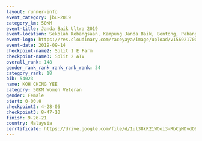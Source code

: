 ```yaml
---
layout: runner-info 
event_category: jbu-2019 
category_km: 50KM 
event-title: Janda Baik Ultra 2019 
event-location: Sekolah Kebangsaan, Kampung Janda Baik, Bentong, Pahang, Malaysia 
event-logo: https://res.cloudinary.com/raceyaya/image/upload/v1569217009/logo/janda-baik_vch1pc.jpg 
event-date: 2019-09-14 
checkpoint-name2: Split 1 E Farm 
checkpoint-name3: Split 2 ATV 
overall_rank: 148
gender_rank_rank_rank_rank_rank: 34
category_rank: 18
bib: 54023
name: KOH CHING YEE
category: 50KM Women Veteran
gender: Female
start: 0-00.0
checkpoint2: 4-28-06
checkpoint3: 8-47-10
finish: 9-26-21
country: Malaysia
cerrtificate: https://drive.google.com/file/d/1ul38kR21WDoi3-RbCgMDvdO9Bb9ErVme/view?usp=sharing
---
```

